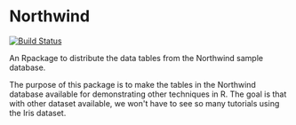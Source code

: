 # Northwind

[![Build Status](https://travis-ci.org/kuhnrl30/Northwind.svg?branch=master)](https://travis-ci.org/kuhnrl30/Northwind)


An Rpackage to distribute the data tables from the Northwind sample database.

The purpose of this package is to make the tables in the Northwind database available for demonstrating other techniques in R. 
The goal is that with other dataset available, we won't have to see so many tutorials using the Iris dataset.